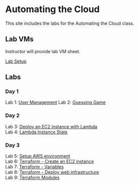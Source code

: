 # Automating the Cloud

This site includes the labs for the Automating the Cloud class.


## Lab VMs  
[//]: # (https://docs.google.com/spreadsheets/d/1psMAAPxgHq9wpZVftao9UT8MIWR1xljq-WB8aOiVBRI/edit?usp=sharing)
Instructor will provide lab VM sheet.

[Lab Setup](labs/setup/)  

## Labs
### Day 1
Lab 1: [User Management](labs/user-scripts) 
Lab 2: [Guessing Game](labs/guessing_game)  



### Day 2
Lab 3: [Deploy an EC2 instance with Lambda](labs/lambda_ec2)  
Lab 4: [Lambda Instance State](labs/lambda_start_stop)  

### Day 3
Lab 5: [Setup AWS environment](labs/aws_setup)  
Lab 6: [Terraform - Create an EC2 instance](labs/tf-first-instance)  
Lab 7: [Terraform - Variables](labs/tf-variables-and-output)  
Lab 8: [Terraform - Deploy web infrastructure](labs/tf-more-variables)  
Lab 9: [Terraform Modules](labs/tf-write-module)  
